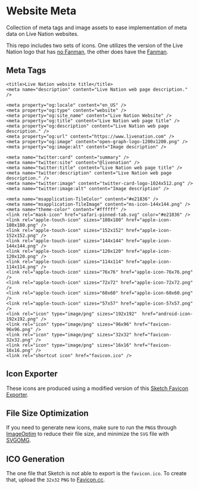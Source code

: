# Website Meta
Collection of meta tags and image assets to ease implementation of meta data on Live Nation websites. 

This repo includes two sets of icons. One utilizes the version of the Live Nation logo that has [no Fanman](/no-fanman/), the other does have the [Fanman](/fanman/).

## Meta Tags
```
<title>Live Nation website title</title>
<meta name="description" content="Live Nation web page description." />

<meta property="og:locale" content="en_US" />
<meta property="og:type" content="website" />
<meta property="og:site_name" content="Live Nation Website" />
<meta property="og:title" content="Live Nation web page title" />
<meta property="og:description" content="Live Nation web page description." />
<meta property="og:url" content="https://www.livenation.com" />
<meta property="og:image" content="open-graph-logo-1200x1200.png" />
<meta property="og:image:alt" content="Image description" />

<meta name="twitter:card" content="summary" />
<meta name="twitter:site" content="@livenation" />
<meta name="twitter:title" content="Live Nation web page title" />
<meta name="twitter:description" content="Live Nation web page description." />
<meta name="twitter:image" content="twitter-card-logo-1024x512.png" />
<meta name="twitter:image:alt" content="Image description" />

<meta name="msapplication-TileColor" content="#e21836" />
<meta name="msapplication-TileImage" content="ms-icon-144x144.png" />
<meta name="theme-color" content="#ffffff" />
<link rel="mask-icon" href="safari-pinned-tab.svg" color="#e21836" />
<link rel="apple-touch-icon" sizes="180x180" href="apple-icon-180x180.png" />
<link rel="apple-touch-icon" sizes="152x152" href="apple-icon-152x152.png" />
<link rel="apple-touch-icon" sizes="144x144" href="apple-icon-144x144.png" />
<link rel="apple-touch-icon" sizes="120x120" href="apple-icon-120x120.png" />
<link rel="apple-touch-icon" sizes="114x114" href="apple-icon-114x114.png" />
<link rel="apple-touch-icon" sizes="76x76" href="apple-icon-76x76.png" />
<link rel="apple-touch-icon" sizes="72x72" href="apple-icon-72x72.png" />
<link rel="apple-touch-icon" sizes="60x60" href="apple-icon-60x60.png" />
<link rel="apple-touch-icon" sizes="57x57" href="apple-icon-57x57.png" />
<link rel="icon" type="image/png" sizes="192x192"  href="android-icon-192x192.png" />
<link rel="icon" type="image/png" sizes="96x96" href="favicon-96x96.png" />
<link rel="icon" type="image/png" sizes="32x32" href="favicon-32x32.png" />
<link rel="icon" type="image/png" sizes="16x16" href="favicon-16x16.png" />
<link rel="shortcut icon" href="favicon.ico" />	
```

## Icon Exporter
These icons are produced using a modified version of this [Sketch Favicon Exporter](https://github.com/frederik-jacques/sketch-favicon-exporter-template).

## File Size Optimization
If you need to generate new icons, make sure to run the `PNG`s through [ImageOptim](https://imageoptim.com) to reduce their file size, and minimize the `SVG` file with [SVGOMG](https://jakearchibald.github.io/svgomg/).

## ICO Generation
The one file that Sketch is not able to export is the `favicon.ico`. To create that, upload the `32x32` `PNG` to [Favicon.cc](https://www.favicon.cc).